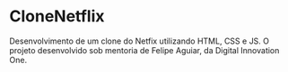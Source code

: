 # CloneNetflix
Desenvolvimento de um clone do Netfix utilizando HTML, CSS e JS.
O projeto desenvolvido sob mentoria de Felipe Aguiar, da Digital Innovation One.
